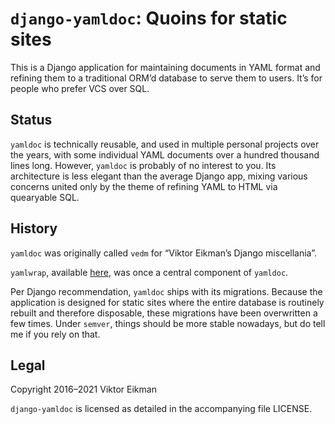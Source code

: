 # `django-yamldoc`: Quoins for static sites

This is a Django application for maintaining documents in YAML format and
refining them to a traditional ORM’d database to serve them to users. It’s for
people who prefer VCS over SQL.

## Status

`yamldoc` is technically reusable, and used in multiple personal projects over
the years, with some individual YAML documents over a hundred thousand lines
long. However, `yamldoc` is probably of no interest to you. Its architecture
is less elegant than the average Django app, mixing various concerns united
only by the theme of refining YAML to HTML via quearyable SQL.

## History

`yamldoc` was originally called `vedm` for “Viktor Eikman’s Django miscellania”.

`yamlwrap`, available [here](https://github.com/veikman/yamlwrap), was once a
central component of `yamldoc`.

Per Django recommendation, `yamldoc` ships with its migrations. Because the
application is designed for static sites where the entire database is routinely
rebuilt and therefore disposable, these migrations have been overwritten a few
times. Under `semver`, things should be more stable nowadays, but do tell me if
you rely on that.

## Legal

Copyright 2016–2021 Viktor Eikman

`django-yamldoc` is licensed as detailed in the accompanying file LICENSE.
